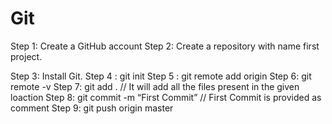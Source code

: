 # Git
Step 1: Create a GitHub account
Step 2: Create a repository with name first project.












Step 3: Install Git.
Step 4 : git init
Step 5 : git remote add origin <gitlink>
Step 6: git remote -v
Step 7: git add . // It will add all the files present in the given loaction
Step 8: git commit -m “First Commit” // First Commit is provided as comment
Step 9: git push origin master
